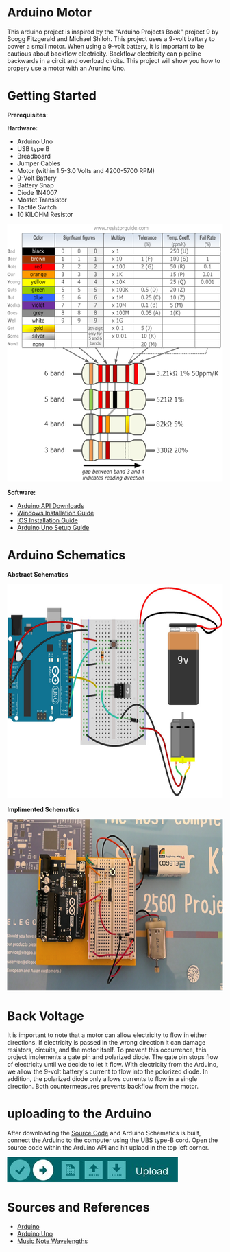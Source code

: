 # Arduino Motor

This arduino project is inspired by the "Arduino Projects Book" project 9 by Scogg Fitzgerald and Michael Shiloh. This project uses a 9-volt battery to power a small motor. When using a 9-volt battery, it is important to be cautious about backflow electricity. Backflow electricity can pipeline backwards in a circit and overload circits. This project will show you how to propery use a motor with an Arunino Uno.  

# Getting Started
  
  **Prerequisites**:
  
  **Hardware:**
  
  - Arduino Uno
  - USB type B
  - Breadboard
  - Jumper Cables
  - Motor (within 1.5-3.0 Volts and 4200-5700 RPM)
  - 9-Volt Battery
  - Battery Snap
  - Diode 1N4007
  - Mosfet Transistor
  - Tactile Switch
  - 10 KILOHM Resistor  
  
<img src="Project images/Resistor-Chart.png" width="700" height="600">

 **Software:**
 
 - [Arduino API Downloads](https://www.arduino.cc/en/main/software)
 - [Windows Installation Guide](https://www.arduino.cc/en/guide/windows)
 - [IOS Installation Guide](https://www.arduino.cc/en/guide/macOSX)
 - [Arduino Uno Setup Guide](https://www.arduino.cc/en/Guide/ArduinoUno)

# Arduino Schematics

**Abstract Schematics**

<img src="Project images/Arduino Blueprints.jpg" width="700" height="500">

**Implimented Schematics**

<img src="Project images/Arduino Schematics.jpg" width="700" height="400">

# Back Voltage 

It is important to note that a motor can allow electricity to flow in either directions. If electricity is passed in the wrong direction it can damage resistors, circuits, and the motor itself. To prevent this occurrence, this project implements a gate pin and polarized diode. The gate pin stops flow of electricity until we decide to let it flow. With electricity from the Arduino, we allow the 9-volt battery's current to flow into the polorized diode. In addition, the polarized diode only allows currents to flow in a single direction. Both countermeasures prevents backflow from the motor.

# uploading to the Arduino

After downloading the [Source Code](Motor.ino) and Arduino Schematics is built, connect the Arduino to the computer using the UBS type-B cord. Open the source code within the Arduino API and hit uplaod in the top left corner. 

<img src="Project images/Upload .JPG">

# Sources and References

 - [Arduino](https://www.arduino.cc/)
 - [Arduino Uno](https://store.arduino.cc/usa/arduino-starter-kit)
 - [Music Note Wavelengths](https://pages.mtu.edu/~suits/notefreqs.html)

